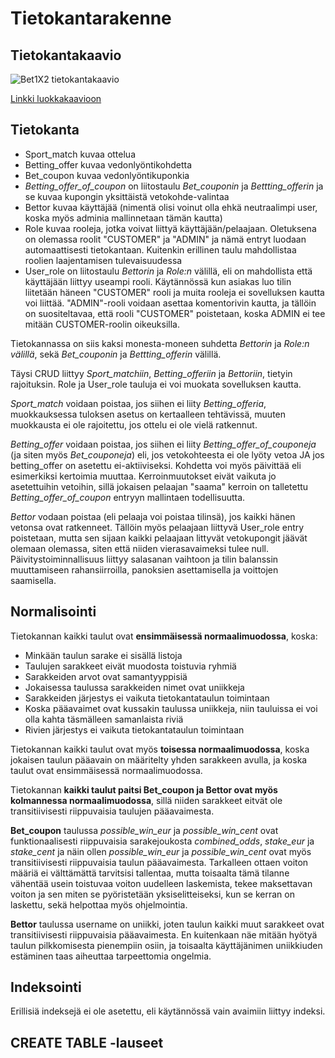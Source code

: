 # Tietokantarakenne

## Tietokantakaavio

![Bet1X2 tietokantakaavio](https://github.com/Jsos17/Vedonlyonti1X2/blob/master/documentation/Bet1X2_tietokantakaavio.jpg)

[Linkki luokkakaavioon](https://github.com/Jsos17/Vedonlyonti1X2/blob/master/documentation/Bet1X2_luokkakaavio.jpg)

## Tietokanta

* Sport_match kuvaa ottelua
* Betting_offer kuvaa vedonlyöntikohdetta
* Bet_coupon kuvaa vedonlyöntikuponkia
* *Betting_offer_of_coupon* on liitostaulu *Bet_couponin* ja *Bettting_offerin* ja se kuvaa kupongin yksittäistä vetokohde-valintaa
* Bettor kuvaa käyttäjää (nimentä olisi voinut olla ehkä neutraalimpi user, koska myös adminia mallinnetaan tämän kautta)
* Role kuvaa rooleja, jotka voivat liittyä käyttäjään/pelaajaan. Oletuksena on olemassa roolit "CUSTOMER" ja "ADMIN" ja nämä entryt luodaan automaattisesti tietokantaan. Kuitenkin erillinen taulu mahdollistaa roolien laajentamisen tulevaisuudessa
* User_role on liitostaulu *Bettorin* ja *Role:n* välillä, eli on mahdollista että käyttäjään liittyy useampi rooli. Käytännössä kun asiakas luo tilin liitetään häneen "CUSTOMER" rooli ja muita rooleja ei sovelluksen kautta voi liittää. "ADMIN"-rooli voidaan asettaa komentorivin kautta, ja tällöin on suositeltavaa, että rooli "CUSTOMER" poistetaan, koska ADMIN ei tee mitään CUSTOMER-roolin oikeuksilla.

Tietokannassa on siis kaksi monesta-moneen suhdetta *Bettorin* ja *Role:n välillä*, sekä *Bet_couponin* ja *Bettting_offerin* välillä.

Täysi CRUD liittyy *Sport_matchiin*, *Betting_offeriin* ja *Bettoriin*, tietyin rajoituksin. Role ja User_role tauluja ei voi muokata sovelluksen kautta. 

*Sport_match* voidaan poistaa, jos siihen ei liity *Betting_offeria*, muokkauksessa tuloksen asetus on kertaalleen tehtävissä, muuten muokkausta ei ole rajoitettu, jos ottelu ei ole vielä ratkennut. 

*Betting_offer* voidaan poistaa, jos siihen ei liity *Betting_offer_of_couponeja* (ja siten myös *Bet_couponeja*) eli, jos vetokohteesta ei ole lyöty vetoa JA jos betting_offer on asetettu ei-aktiiviseksi. Kohdetta voi myös päivittää eli esimerkiksi kertoimia muuttaa. Kerroinmuutokset eivät vaikuta jo asetettuihin vetoihin, sillä jokaisen pelaajan "saama" kerroin on talletettu *Betting_offer_of_coupon* entryyn mallintaen todellisuutta.

*Bettor* vodaan poistaa (eli pelaaja voi poistaa tilinsä), jos kaikki hänen vetonsa ovat ratkenneet. Tällöin myös pelaajaan liittyvä User_role entry poistetaan, mutta sen sijaan kaikki pelaajaan littyvät vetokupongit jäävät olemaan olemassa, siten että niiden vierasavaimeksi tulee null. Päivitystoiminnallisuus liittyy salasanan vaihtoon ja tilin balanssin muuttamiseen rahansiirroilla, panoksien asettamisella ja voittojen saamisella.

## Normalisointi

Tietokannan kaikki taulut ovat **ensimmäisessä normaalimuodossa**, koska:

* Minkään taulun sarake ei sisällä listoja
* Taulujen sarakkeet eivät muodosta toistuvia ryhmiä
* Sarakkeiden arvot ovat samantyyppisiä
* Jokaisessa taulussa sarakkeiden nimet ovat uniikkeja
* Sarakkeiden järjestys ei vaikuta tietokantataulun toimintaan
* Koska pääavaimet ovat kussakin taulussa uniikkeja, niin tauluissa ei voi olla kahta täsmälleen samanlaista riviä
* Rivien järjestys ei vaikuta tietokantataulun toimintaan

Tietokannan kaikki taulut ovat myös **toisessa normaalimuodossa**, koska jokaisen taulun pääavain on määritelty yhden sarakkeen avulla, ja koska taulut ovat ensimmäisessä normaalimuodossa.

Tietokannan **kaikki taulut paitsi Bet_coupon ja Bettor ovat myös kolmannessa normaalimuodossa**, sillä niiden sarakkeet eitvät ole transitiivisesti riippuvaisia taulujen pääavaimesta. 

**Bet_coupon** taulussa *possible_win_eur* ja *possible_win_cent* ovat funktionaalisesti riippuvaisia sarakejoukosta *combined_odds*, *stake_eur* ja *stake_cent* ja näin ollen *possible_win_eur* ja *possible_win_cent* ovat myös transitiivisesti riippuvaisia taulun pääavaimesta. Tarkalleen ottaen voiton määriä ei välttämättä tarvitsisi tallentaa, mutta toisaalta tämä tilanne vähentää usein toistuvaa voiton uudelleen laskemista, tekee maksettavan voiton ja sen miten se pyöristetään yksiselitteiseksi, kun se kerran on laskettu, sekä helpottaa myös ohjelmointia.

**Bettor** taulussa username on uniikki, joten taulun kaikki muut sarakkeet ovat transitiivisesti riippuvaisia pääavaimesta. En kuitenkaan näe mitään hyötyä taulun pilkkomisesta pienempiin osiin, ja toisaalta käyttäjänimen uniikkiuden estäminen taas aiheuttaa tarpeettomia ongelmia. 

## Indeksointi

Erillisiä indeksejä ei ole asetettu, eli käytännössä vain avaimiin liittyy indeksi.

## CREATE TABLE -lauseet





